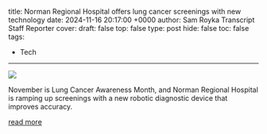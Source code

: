 title: Norman Regional Hospital offers lung cancer screenings with new technology
date: 2024-11-16 20:17:00 +0000
author: Sam Royka Transcript Staff Reporter
cover: 
draft: false
top: false
type: post
hide: false
toc: false
tags:
  - Tech
---

![](https://bloximages.chicago2.vip.townnews.com/cnhinews.com/content/tncms/custom/image/677ca584-6c5d-11e5-89dd-b39d0566fa1d.jpg?resize=600%2C315)

November is Lung Cancer Awareness Month, and Norman Regional Hospital is ramping up screenings with a new robotic diagnostic device that improves accuracy.

[read more](https://www.normantranscript.com/news/norman-regional-hospital-offers-lung-cancer-screenings-with-new-technology/article_c3c47100-a457-11ef-a6b6-b789df8d85af.html)
